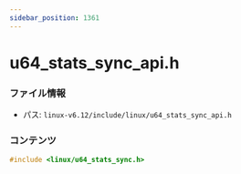 ```yaml
---
sidebar_position: 1361
---
```

# u64_stats_sync_api.h

### ファイル情報

- パス: `linux-v6.12/include/linux/u64_stats_sync_api.h`

### コンテンツ

```h
#include <linux/u64_stats_sync.h>

```
